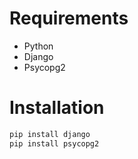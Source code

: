 # Requirements
- Python
- Django
- Psycopg2

# Installation
```py
pip install django
pip install psycopg2
```